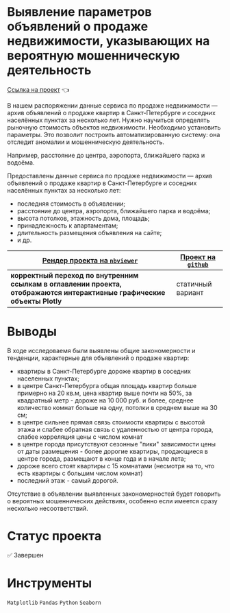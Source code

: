# Выявление параметров объявлений о продаже недвижимости, указывающих на вероятную мошенническую деятельность

[Ссылка на проект](https://nbviewer.org/github/anapon-DA/projects/blob/main/Defining%20Parameters%20for%20a%20Fraud%20Detection%20System/real%20estate%20online%20service%20and%20fraud%20detection.ipynb) :point_left:

В нашем распоряжении данные сервиса по продаже недвижимости — архив объявлений о продаже квартир в Санкт-Петербурге и соседних населённых пунктах за несколько лет. Нужно научиться определять рыночную стоимость объектов недвижимости. Необходимо установить параметры. Это позволит построить автоматизированную систему: она отследит аномалии и мошенническую деятельность.

Например, расстояние до центра, аэропорта, ближайшего парка и водоёма.

Предоставлены данные сервиса по продаже недвижимости — архив объявлений о продаже квартир в Санкт-Петербурге и соседних населённых пунктах за несколько лет:
- последняя стоимость в объявлении;
- расстояние до центра, аэропорта, ближайшего парка и водоёма;
- высота потолков, этажность дома, площадь;
- принадлежность к апартаментам;
- длительность размещения объявления на сайте;
- и др.



| [Рендер проекта на `nbviewer`](https://nbviewer.org/github/anapon-DA/projects/blob/main/Defining%20Parameters%20for%20a%20Fraud%20Detection%20System/real%20estate%20online%20service%20and%20fraud%20detection.ipynb) | [Проект на `github`](https://github.com/anapon-DA/projects/blob/main/Defining%20Parameters%20for%20a%20Fraud%20Detection%20System/real%20estate%20online%20service%20and%20fraud%20detection.ipynb) |
| --- | --- |
| **корректный переход по внутренним ссылкам в оглавлении проекта, отображаются интерактивные графические объекты Plotly** | статичный вариант |

# Выводы

В ходе исследоваемя были выявлены общие закономерности и тенденции, характерные для объявлений о продаже квартир:

- квартиры в Санкт-Петербурге дороже квартир в соседних населенных пунктах;
- в центре Санкт-Петербурга общая площадь квартир больше примерно на 20 кв.м, цена квартир выше почти на 50%, за квадратный метр - дороже на 10 000 руб. и более, среднее количество комнат больше на одну, потолки в среднем выше на 30 см;
- в центре сильнее прямая связь стоимости квартиры с высотой этажа и слабее обратная связь с удаленностью от центра города, слабее корреляция цены с числом комнат
- в центре города присутствуют сезонные "пики" зависимости цены от даты размещения - более дорогие квартиры, продающиеся в центре города, размещают в конце года и в начале лета;
- дороже всего стоят квартиры с 15 комнатами (несмотря на то, что есть квартиры с большим числом комнат)
- последний этаж - самый дорогой.

Отсутствие в объявлении выявленных закономерностей будет говорить о вероятных мошеннических действиях, особенно если имеется сразу несколько несоответствий.

# Статус проекта

:white_check_mark: Завершен

# Инструменты

`Matplotlib`
`Pandas`
`Python`
`Seaborn`

